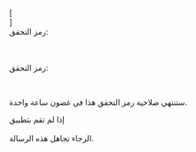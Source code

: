 [<br host>]<br action>رمز التحقق:<br code>

<br url><br action>رمز التحقق:

<br code>

ستنتهي صلاحية رمز التحقق هذا في غضون ساعة واحدة.

إذا لم تقم بتطبيق<br url><br action>الرجاء تجاهل هذه الرسالة.
